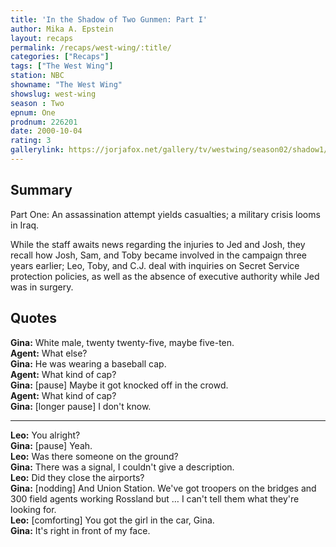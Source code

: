 ```yaml
---
title: 'In the Shadow of Two Gunmen: Part I'
author: Mika A. Epstein
layout: recaps
permalink: /recaps/west-wing/:title/
categories: ["Recaps"]
tags: ["The West Wing"]
station: NBC
showname: "The West Wing"
showslug: west-wing
season : Two
epnum: One
prodnum: 226201
date: 2000-10-04
rating: 3
gallerylink: https://jorjafox.net/gallery/tv/westwing/season02/shadow1/
---
```


## Summary

Part One: An assassination attempt yields casualties; a military crisis looms in Iraq.

While the staff awaits news regarding the injuries to Jed and Josh, they recall how Josh, Sam, and Toby became involved in the campaign three years earlier; Leo, Toby, and C.J. deal with inquiries on Secret Service protection policies, as well as the absence of executive authority while Jed was in surgery.

## Quotes

**Gina:** White male, twenty twenty-five, maybe five-ten.\
**Agent:** What else?\
**Gina:** He was wearing a baseball cap.\
**Agent:** What kind of cap?\
**Gina:** [pause] Maybe it got knocked off in the crowd.\
**Agent:** What kind of cap?\
**Gina:** [longer pause] I don't know.

- - -

**Leo:** You alright?\
**Gina:** [pause] Yeah.\
**Leo:** Was there someone on the ground?\
**Gina:** There was a signal, I couldn't give a description.\
**Leo:** Did they close the airports?\
**Gina:** [nodding] And Union Station. We've got troopers on the bridges and 300 field agents working Rossland but &#8230; I can't tell them what they're looking for.\
**Leo:** [comforting] You got the girl in the car, Gina.\
**Gina:** It's right in front of my face.

